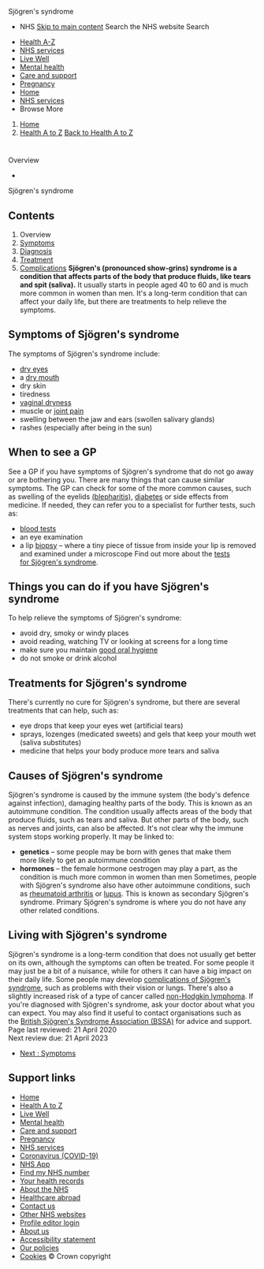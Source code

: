 
Sjögren's syndrome
 - NHS
[Skip to main content](#maincontent)
Search the NHS website
Search
* [Health A-Z](/conditions/)
* [NHS services](/nhs-services/)
* [Live Well](/live-well/)
* [Mental health](/mental-health/)
* [Care and support](/conditions/social-care-and-support-guide/)
* [Pregnancy](/pregnancy/)
* [Home](/)
* [NHS services](/nhs-services/)
* Browse
 More
1. [Home](/)
2. [Health A to Z](/conditions/)
[Back to 
 Health A to Z](/conditions/) 
# 
Overview
 
 - 
 Sjögren's syndrome
## Contents
1. Overview
2. [Symptoms](/conditions/sjogrens-syndrome/symptoms/)
3. [Diagnosis](/conditions/sjogrens-syndrome/diagnosis/)
4. [Treatment](/conditions/sjogrens-syndrome/treatment/)
5. [Complications](/conditions/sjogrens-syndrome/complications/)
**Sjögren's (pronounced show-grins) syndrome is a condition that affects parts of the body that produce fluids, like tears and spit (saliva).**
It usually starts in people aged 40 to 60 and is much more common in women than men.
It's a long-term condition that can affect your daily life, but there are treatments to help relieve the symptoms.
## Symptoms of Sjögren's syndrome
The symptoms of Sjögren's syndrome include:
* [dry eyes](/conditions/dry-eyes/)
* a [dry mouth](/conditions/dry-mouth/)
* dry skin
* tiredness
* [vaginal dryness](/conditions/vaginal-dryness/)
* muscle or [joint pain](/conditions/joint-pain/)
* swelling between the jaw and ears (swollen salivary glands)
* rashes (especially after being in the sun)
## When to see a GP
See a GP if you have symptoms of Sjögren's syndrome that do not go away or are bothering you.
There are many things that can cause similar symptoms. The GP can check for some of the more common causes, such as swelling of the eyelids [(blepharitis)](/conditions/blepharitis/), [diabetes](/conditions/diabetes/) or side effects from medicine.
If needed, they can refer you to a specialist for further tests, such as:
* [blood tests](/conditions/blood-tests/)
* an eye examination
* a lip [biopsy](/conditions/biopsy/) – where a tiny piece of tissue from inside your lip is removed and examined under a microscope
Find out more about the [tests for Sjögren's syndrome](/conditions/sjogrens-syndrome/diagnosis/).
## Things you can do if you have Sjögren's syndrome
To help relieve the symptoms of Sjögren's syndrome:
* avoid dry, smoky or windy places
* avoid reading, watching TV or looking at screens for a long time
* make sure you maintain [good oral hygiene](/live-well/healthy-teeth-and-gums/how-to-keep-your-teeth-clean/)
* do not smoke or drink alcohol
## Treatments for Sjögren's syndrome
There's currently no cure for Sjögren's syndrome, but there are several treatments that can help, such as:
* eye drops that keep your eyes wet (artificial tears)
* sprays, lozenges (medicated sweets) and gels that keep your mouth wet (saliva substitutes)
* medicine that helps your body produce more tears and saliva
## Causes of Sjögren's syndrome
Sjögren's syndrome is caused by the immune system (the body's defence against infection), damaging healthy parts of the body. This is known as an autoimmune condition.
The condition usually affects areas of the body that produce fluids, such as tears and saliva. But other parts of the body, such as nerves and joints, can also be affected.
It's not clear why the immune system stops working properly.
It may be linked to:
* **genetics** – some people may be born with genes that make them more likely to get an autoimmune condition
* **hormones** – the female hormone oestrogen may play a part, as the condition is much more common in women than men
Sometimes, people with Sjögren's syndrome also have other autoimmune conditions, such as [rheumatoid arthritis](/conditions/rheumatoid-arthritis/) or [lupus](/conditions/lupus/). This is known as secondary Sjögren's syndrome.
Primary Sjögren's syndrome is where you do not have any other related conditions.
## Living with Sjögren's syndrome
Sjögren's syndrome is a long-term condition that does not usually get better on its own, although the symptoms can often be treated.
For some people it may just be a bit of a nuisance, while for others it can have a big impact on their daily life.
Some people may develop [complications of Sjögren's syndrome](/conditions/sjogrens-syndrome/complications/), such as problems with their vision or lungs.
There's also a slightly increased risk of a type of cancer called [non-Hodgkin lymphoma](/conditions/non-hodgkin-lymphoma/).
If you're diagnosed with Sjögren's syndrome, ask your doctor about what you can expect.
You may also find it useful to contact organisations such as the [British Sjögren's Syndrome Association (BSSA)](https://www.bssa.uk.net/) for advice and support.
 Page last reviewed: 21 April 2020  
 Next review due: 21 April 2023
 
* [Next
:
Symptoms](/conditions/sjogrens-syndrome/symptoms/)
## Support links
* [Home](/)
* [Health A to Z](/conditions/)
* [Live Well](/live-well/)
* [Mental health](/mental-health/)
* [Care and support](/conditions/social-care-and-support-guide/)
* [Pregnancy](/pregnancy/)
* [NHS services](/nhs-services/)
* [Coronavirus (COVID-19)](/conditions/coronavirus-covid-19/)
* [NHS App](/nhs-app/)
* [Find my NHS number](/nhs-services/online-services/find-nhs-number/)
* [Your health records](/using-the-nhs/about-the-nhs/your-health-records/)
* [About the NHS](/using-the-nhs/about-the-nhs/)
* [Healthcare abroad](/using-the-nhs/healthcare-abroad/apply-for-a-free-uk-global-health-insurance-card-ghic/)
* [Contact us](/contact-us/)
* [Other NHS websites](/nhs-sites/)
* [Profile editor login](/our-policies/profile-editor-login/)
* [About us](/about-us/)
* [Accessibility statement](/accessibility-statement/)
* [Our policies](/our-policies/)
* [Cookies](/our-policies/cookies-policy/)
© Crown copyright
